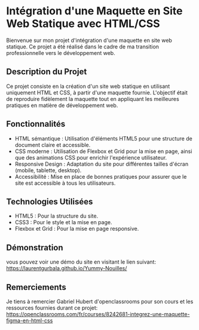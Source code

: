 # Intégration d'une Maquette en Site Web Statique avec HTML/CSS
Bienvenue sur mon projet d'intégration d'une maquette en site web statique. Ce projet a été réalisé dans le cadre de ma transition professionnelle vers le développement web.

## Description du Projet
Ce projet consiste en la création d'un site web statique en utilisant uniquement HTML et CSS, à partir d'une maquette fournie. L'objectif était de reproduire fidèlement la maquette tout en appliquant les meilleures pratiques en matière de développement web.

## Fonctionnalités
* HTML sémantique : Utilisation d'éléments HTML5 pour une structure de document claire et accessible.
* CSS moderne : Utilisation de Flexbox et Grid pour la mise en page, ainsi que des animations CSS pour enrichir l'expérience utilisateur.
* Responsive Design : Adaptation du site pour différentes tailles d'écran (mobile, tablette, desktop).
* Accessibilité : Mise en place de bonnes pratiques pour assurer que le site est accessible à tous les utilisateurs.

## Technologies Utilisées
* HTML5 : Pour la structure du site.
* CSS3 : Pour le style et la mise en page.
* Flexbox et Grid : Pour la mise en page responsive.

## Démonstration
vous pouvez voir une démo du site en visitant le lien suivant: https://laurentgurbala.github.io/Yummy-Nouilles/

## Remerciements
Je tiens à remercier Gabriel Hubert d'openclassrooms pour son cours et les ressources fournies durant ce projet:
https://openclassrooms.com/fr/courses/8242681-integrez-une-maquette-figma-en-html-css